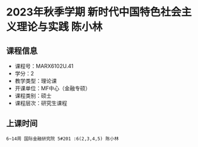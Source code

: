 # 2023年秋季学期 新时代中国特色社会主义理论与实践 陈小林






## 课程信息

- 课程号：MARX6102U.41
- 学分：2
- 教学类型：理论课
- 开课单位：MF中心（金融专硕）
- 课程类别：硕士
- 课程层次：研究生课程

## 上课时间

```
6~14周 国际金融研究院 5#201 :6(2,3,4,5) 陈小林
```

